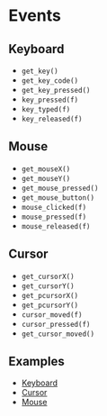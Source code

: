 # Events

## Keyboard

- `get_key()`
- `get_key_code()`
- `get_key_pressed()`
- `key_pressed(f)`
- `key_typed(f)`
- `key_released(f)`
  
## Mouse

- `get_mouseX()`
- `get_mouseY()`
- `get_mouse_pressed()`
- `get_mouse_button()`
- `mouse_clicked(f)`
- `mouse_pressed(f)`
- `mouse_released(f)`

## Cursor

- `get_cursorX()`
- `get_cursorY()`
- `get_pcursorX()`
- `get_pcursorY()`
- `cursor_moved(f)`
- `cursor_pressed(f)`
- `get_cursor_moved()`

## Examples

- [Keyboard](https://github.com/charming-art/charming/blob/master/tests/test_event_keyboard.py)
- [Cursor](https://github.com/charming-art/charming/blob/master/tests/test_event_cursor.py)
- [Mouse](https://github.com/charming-art/charming/blob/master/tests/test_event_mouse.py)